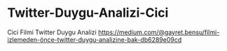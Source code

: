 # Twitter-Duygu-Analizi-Cici
Cici Filmi Twitter Duygu Analizi
https://medium.com/@gayret.bensu/filmi-i̇zlemeden-önce-twitter-duygu-analizine-bak-db6289e09cd
